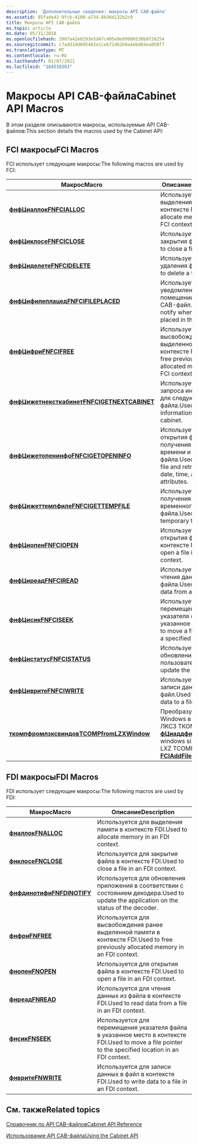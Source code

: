 ```yaml
---
description: 'Дополнительные сведения: макросы API CAB-файла'
ms.assetid: 85fade43-9fcb-4100-a734-8b36d132b2c0
title: Макросы API CAB-файла
ms.topic: article
ms.date: 05/31/2018
ms.openlocfilehash: 390fa42e0293e5d47c405e8e99986538b8f26254
ms.sourcegitcommit: c7add10d695482e1ceb72d62b8a4ebd84ea050f7
ms.translationtype: MT
ms.contentlocale: ru-RU
ms.lasthandoff: 01/07/2021
ms.locfileid: "104538303"
---
```

# <a name="cabinet-api-macros"></a><span data-ttu-id="36eb2-103">Макросы API CAB-файла</span><span class="sxs-lookup"><span data-stu-id="36eb2-103">Cabinet API Macros</span></span>

<span data-ttu-id="36eb2-104">В этом разделе описываются макросы, используемые API CAB-файлов:</span><span class="sxs-lookup"><span data-stu-id="36eb2-104">This section details the macros used by the Cabinet API:</span></span>

## <a name="fci-macros"></a><span data-ttu-id="36eb2-105">FCI макросы</span><span class="sxs-lookup"><span data-stu-id="36eb2-105">FCI Macros</span></span>

<span data-ttu-id="36eb2-106">FCI использует следующие макросы:</span><span class="sxs-lookup"><span data-stu-id="36eb2-106">The following macros are used by FCI:</span></span>



| <span data-ttu-id="36eb2-107">Макрос</span><span class="sxs-lookup"><span data-stu-id="36eb2-107">Macro</span></span>                                              | <span data-ttu-id="36eb2-108">Описание</span><span class="sxs-lookup"><span data-stu-id="36eb2-108">Description</span></span>                                                                                    |
|----------------------------------------------------|------------------------------------------------------------------------------------------------|
| [<span data-ttu-id="36eb2-109">**фнфЦиаллок**</span><span class="sxs-lookup"><span data-stu-id="36eb2-109">**FNFCIALLOC**</span></span>](/windows/desktop/api/fci/nf-fci-fnfcialloc)                   | <span data-ttu-id="36eb2-110">Используется для выделения памяти в контексте FCI.</span><span class="sxs-lookup"><span data-stu-id="36eb2-110">Used to allocate memory in an FCI context.</span></span><br/>                                          |
| [<span data-ttu-id="36eb2-111">**фнфЦиклосе**</span><span class="sxs-lookup"><span data-stu-id="36eb2-111">**FNFCICLOSE**</span></span>](/windows/desktop/api/fci/nf-fci-fnfciclose)                   | <span data-ttu-id="36eb2-112">Используется для закрытия файла.</span><span class="sxs-lookup"><span data-stu-id="36eb2-112">Used to close a file.</span></span><br/>                                                               |
| [<span data-ttu-id="36eb2-113">**фнфЦиделете**</span><span class="sxs-lookup"><span data-stu-id="36eb2-113">**FNFCIDELETE**</span></span>](/windows/desktop/api/fci/nf-fci-fnfcidelete)                 | <span data-ttu-id="36eb2-114">Используется для удаления файла.</span><span class="sxs-lookup"><span data-stu-id="36eb2-114">Used to delete a file.</span></span><br/>                                                              |
| [<span data-ttu-id="36eb2-115">**фнфЦифилеплацед**</span><span class="sxs-lookup"><span data-stu-id="36eb2-115">**FNFCIFILEPLACED**</span></span>](/windows/desktop/api/fci/nf-fci-fnfcifileplaced)         | <span data-ttu-id="36eb2-116">Используется для уведомления о помещении файла в CAB-файл.</span><span class="sxs-lookup"><span data-stu-id="36eb2-116">Used to notify when a file is placed in the cabinet.</span></span><br/>                                |
| [<span data-ttu-id="36eb2-117">**фнфЦифри**</span><span class="sxs-lookup"><span data-stu-id="36eb2-117">**FNFCIFREE**</span></span>](/windows/desktop/api/fci/nf-fci-fnfcifree)                     | <span data-ttu-id="36eb2-118">Используется для высвобождения ранее выделенной памяти в контексте FCI.</span><span class="sxs-lookup"><span data-stu-id="36eb2-118">Used to free previously allocated memory in an FCI context.</span></span><br/>                         |
| [<span data-ttu-id="36eb2-119">**фнфЦижетнексткабинет**</span><span class="sxs-lookup"><span data-stu-id="36eb2-119">**FNFCIGETNEXTCABINET**</span></span>](/windows/desktop/api/fci/nf-fci-fnfcigetnextcabinet) | <span data-ttu-id="36eb2-120">Используется для запроса информации для следующего CAB-файла.</span><span class="sxs-lookup"><span data-stu-id="36eb2-120">Used to request information for the next cabinet.</span></span><br/>                                   |
| [<span data-ttu-id="36eb2-121">**фнфЦижетопенинфо**</span><span class="sxs-lookup"><span data-stu-id="36eb2-121">**FNFCIGETOPENINFO**</span></span>](/windows/desktop/api/fci/nf-fci-fnfcigetopeninfo)       | <span data-ttu-id="36eb2-122">Используется для открытия файла и получения даты, времени и атрибутов файла.</span><span class="sxs-lookup"><span data-stu-id="36eb2-122">Used to open a file and retrieve file date, time, and attributes.</span></span><br/>                   |
| [<span data-ttu-id="36eb2-123">**фнфЦижеттемпфиле**</span><span class="sxs-lookup"><span data-stu-id="36eb2-123">**FNFCIGETTEMPFILE**</span></span>](/windows/desktop/api/fci/nf-fci-fnfcigettempfile)       | <span data-ttu-id="36eb2-124">Используется для получения имени временного файла.</span><span class="sxs-lookup"><span data-stu-id="36eb2-124">Used to obtain a temporary file name.</span></span><br/>                                               |
| [<span data-ttu-id="36eb2-125">**фнфЦиопен**</span><span class="sxs-lookup"><span data-stu-id="36eb2-125">**FNFCIOPEN**</span></span>](/windows/desktop/api/fci/nf-fci-fnfciopen)                     | <span data-ttu-id="36eb2-126">Используется для открытия файла в контексте FCI.</span><span class="sxs-lookup"><span data-stu-id="36eb2-126">Used to open a file in an FCI context.</span></span><br/>                                              |
| [<span data-ttu-id="36eb2-127">**фнфЦиреад**</span><span class="sxs-lookup"><span data-stu-id="36eb2-127">**FNFCIREAD**</span></span>](/windows/desktop/api/fci/nf-fci-fnfciread)                     | <span data-ttu-id="36eb2-128">Используется для чтения данных из файла.</span><span class="sxs-lookup"><span data-stu-id="36eb2-128">Used to read data from a file.</span></span><br/>                                                      |
| [<span data-ttu-id="36eb2-129">**фнфЦисик**</span><span class="sxs-lookup"><span data-stu-id="36eb2-129">**FNFCISEEK**</span></span>](/windows/desktop/api/fci/nf-fci-fnfciseek)                     | <span data-ttu-id="36eb2-130">Используется для перемещения указателя файла в указанное место.</span><span class="sxs-lookup"><span data-stu-id="36eb2-130">Used to move a file pointer to a specified location.</span></span><br/>                                |
| [<span data-ttu-id="36eb2-131">**фнфЦистатус**</span><span class="sxs-lookup"><span data-stu-id="36eb2-131">**FNFCISTATUS**</span></span>](/windows/desktop/api/fci/nf-fci-fnfcistatus)                 | <span data-ttu-id="36eb2-132">Используется для обновления пользователя.</span><span class="sxs-lookup"><span data-stu-id="36eb2-132">Used to update the user.</span></span><br/>                                                            |
| [<span data-ttu-id="36eb2-133">**фнфЦиврите**</span><span class="sxs-lookup"><span data-stu-id="36eb2-133">**FNFCIWRITE**</span></span>](/windows/desktop/api/fci/nf-fci-fnfciwrite)                   | <span data-ttu-id="36eb2-134">Используется для записи данных в файл.</span><span class="sxs-lookup"><span data-stu-id="36eb2-134">Used to write data to a file.</span></span><br/>                                                       |
| [<span data-ttu-id="36eb2-135">**ткомпфромлзксвиндов**</span><span class="sxs-lookup"><span data-stu-id="36eb2-135">**TCOMPfromLZXWindow**</span></span>](/windows/desktop/api/fdi_fci_types/nf-fdi_fci_types-tcompfromlzxwindow)   | <span data-ttu-id="36eb2-136">Преобразует размер Windows в значение ЛКСЗ ТКОМП для [**фЦиаддфиле**](/windows/desktop/api/Fci/nf-fci-fciaddfile).</span><span class="sxs-lookup"><span data-stu-id="36eb2-136">Converts windows size into an LXZ TCOMP value for [**FCIAddFile**](/windows/desktop/api/Fci/nf-fci-fciaddfile).</span></span><br/> |



 

## <a name="fdi-macros"></a><span data-ttu-id="36eb2-137">FDI макросы</span><span class="sxs-lookup"><span data-stu-id="36eb2-137">FDI Macros</span></span>

<span data-ttu-id="36eb2-138">FDI использует следующие макросы:</span><span class="sxs-lookup"><span data-stu-id="36eb2-138">The following macros are used by FDI:</span></span>



| <span data-ttu-id="36eb2-139">Макрос</span><span class="sxs-lookup"><span data-stu-id="36eb2-139">Macro</span></span>                              | <span data-ttu-id="36eb2-140">Описание</span><span class="sxs-lookup"><span data-stu-id="36eb2-140">Description</span></span>                                                                         |
|------------------------------------|-------------------------------------------------------------------------------------|
| [<span data-ttu-id="36eb2-141">**фналлок**</span><span class="sxs-lookup"><span data-stu-id="36eb2-141">**FNALLOC**</span></span>](/windows/desktop/api/fdi/nf-fdi-fnalloc)         | <span data-ttu-id="36eb2-142">Используется для выделения памяти в контексте FDI.</span><span class="sxs-lookup"><span data-stu-id="36eb2-142">Used to allocate memory in an FDI context.</span></span><br/>                               |
| [<span data-ttu-id="36eb2-143">**фнклосе**</span><span class="sxs-lookup"><span data-stu-id="36eb2-143">**FNCLOSE**</span></span>](/windows/desktop/api/fdi/nf-fdi-fnclose)         | <span data-ttu-id="36eb2-144">Используется для закрытия файла в контексте FDI.</span><span class="sxs-lookup"><span data-stu-id="36eb2-144">Used to close a file in an FDI context.</span></span><br/>                                  |
| [<span data-ttu-id="36eb2-145">**фнфдинотифи**</span><span class="sxs-lookup"><span data-stu-id="36eb2-145">**FNFDINOTIFY**</span></span>](/windows/desktop/api/fdi/nf-fdi-fnfdinotify) | <span data-ttu-id="36eb2-146">Используется для обновления приложения в соответствии с состоянием декодера.</span><span class="sxs-lookup"><span data-stu-id="36eb2-146">Used to update the application on the status of the decoder.</span></span><br/>             |
| [<span data-ttu-id="36eb2-147">**фнфри**</span><span class="sxs-lookup"><span data-stu-id="36eb2-147">**FNFREE**</span></span>](/windows/desktop/api/fdi/nf-fdi-fnfree)           | <span data-ttu-id="36eb2-148">Используется для высвобождения ранее выделенной памяти в контексте FDI.</span><span class="sxs-lookup"><span data-stu-id="36eb2-148">Used to free previously allocated memory in an FDI context.</span></span><br/>              |
| [<span data-ttu-id="36eb2-149">**фнопен**</span><span class="sxs-lookup"><span data-stu-id="36eb2-149">**FNOPEN**</span></span>](/windows/desktop/api/fdi/nf-fdi-fnopen)           | <span data-ttu-id="36eb2-150">Используется для открытия файла в контексте FDI.</span><span class="sxs-lookup"><span data-stu-id="36eb2-150">Used to open a file in an FDI context.</span></span><br/>                                   |
| [<span data-ttu-id="36eb2-151">**фнреад**</span><span class="sxs-lookup"><span data-stu-id="36eb2-151">**FNREAD**</span></span>](/windows/desktop/api/fdi/nf-fdi-fnread)           | <span data-ttu-id="36eb2-152">Используется для чтения данных из файла в контексте FDI.</span><span class="sxs-lookup"><span data-stu-id="36eb2-152">Used to read data from a file in an FDI context.</span></span><br/>                         |
| [<span data-ttu-id="36eb2-153">**фнсик**</span><span class="sxs-lookup"><span data-stu-id="36eb2-153">**FNSEEK**</span></span>](/windows/desktop/api/fdi/nf-fdi-fnseek)           | <span data-ttu-id="36eb2-154">Используется для перемещения указателя файла в указанное место в контексте FDI.</span><span class="sxs-lookup"><span data-stu-id="36eb2-154">Used to move a file pointer to the specified location in an FDI context.</span></span><br/> |
| [<span data-ttu-id="36eb2-155">**фнврите**</span><span class="sxs-lookup"><span data-stu-id="36eb2-155">**FNWRITE**</span></span>](/windows/desktop/api/fdi/nf-fdi-fnwrite)         | <span data-ttu-id="36eb2-156">Используется для записи данных в файл в контексте FDI.</span><span class="sxs-lookup"><span data-stu-id="36eb2-156">Used to write data to a file in an FDI context.</span></span><br/>                          |



 

## <a name="related-topics"></a><span data-ttu-id="36eb2-157">См. также</span><span class="sxs-lookup"><span data-stu-id="36eb2-157">Related topics</span></span>

<dl> <dt>

[<span data-ttu-id="36eb2-158">Справочник по API CAB-файлов</span><span class="sxs-lookup"><span data-stu-id="36eb2-158">Cabinet API Reference</span></span>](cabinet-api-reference.md)
</dt> <dt>

[<span data-ttu-id="36eb2-159">Использование API CAB-файла</span><span class="sxs-lookup"><span data-stu-id="36eb2-159">Using the Cabinet API</span></span>](using-the-cabinet-api.md)
</dt> </dl>

 

 




